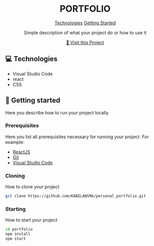 
<h1 align="center" style="font-weight: bold;">PORTFOLIO</h1>

<p align="center">
<a href="#tech">Technologies</a>
<a href="#started">Getting Started</a>


 
</p>


<p align="center">Simple description of what your project do or how to use it</p>


<p align="center">
<a href="https://github.com/KABILANSRK/personal_portfolio.git">📱 Visit this Project</a>
</p>

<h2 id="technologies">💻 Technologies</h2>

- Visual Studio Code
- react
- CSS

<h2 id="started">🚀 Getting started</h2>

Here you describe how to run your project locally

<h3>Prerequisites</h3>

Here you list all prerequisites necessary for running your project. For example:

- [ReactJS](https://react.dev/learn/installation)
- [Git](https://github.com)
- [Visual Studio Code](https://code.visualstudio.com/download)

<h3>Cloning</h3>

How to clone your project

```bash
git clone https://github.com/KABILANSRK/personal_portfolio.git
```

<h3>Starting</h3>

How to start your project

```bash
cd portfolio
npm install
npm start
```

